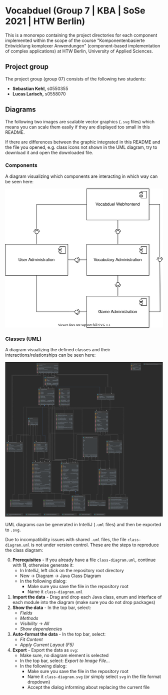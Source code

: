 # Vocabduel (Group 7 | KBA | SoSe 2021 | HTW Berlin)

This is a monorepo containing the project directories for each component implemented within the scope of the course
"Komponentenbasierte Entwicklung komplexer Anwendungen" (component-based implementation of complex applications)
at HTW Berlin, University of Applied Sciences.

## Project group

The project group (group 07) consists of the following two students:

- **Sebastian Kehl,** s0550355
- **Lucas Larisch,** s0558070

## Diagrams

The following two images are scalable vector graphics (`.svg` files) which means you can scale them easily if they are
displayed too small in this README.

If there are differences between the graphic integrated in this README and the file you opened, e.g. class icons not
shown in the UML diagram, try to download it and open the downloaded file.

### Components

A diagram visualizing which components are interacting in which way can be seen here:

![Components diagram (./components_diagram.svg)](./components_diagram.svg)

### Classes (UML)

A diagram visualizing the defined classes and their interactions/relationships can be seen here:

![Class diagram (./class-diagram.svg)](./class-diagram.svg)

UML diagrams can be generated in IntelliJ (`.uml` files) and then be exported to `.svg`.

Due to incompatibility issues with shared `.uml` files, the file `class-diagram.uml` is not under version control. These
are the steps to reproduce the class diagram:

0. **Prerequisites** - If you already have a file `class-diagram.uml`, continue with **1)**, otherwise generate it:
    - In IntelliJ, left click on the repository root directory
    - New &rarr; Diagram &rarr; Java Class Diagram
    - In the following dialog:
        - Make sure you save the file in the repository root
        - Name it `class-diagram.uml`
1. **Import the data** - Drag and drop each Java class, enum and interface of each module into the diagram (make sure
   you do not drop packages)
1. **Show the data** - In the top bar, select:
    - _Fields_
    - _Methods_
    - _Visibility_ &rarr; _All_
    - _Show dependencies_
1. **Auto-format the data** - In the top bar, select:
    - _Fit Content_
    - _Apply Current Layout (F5)_
1. **Export** - Export the data as `svg`:
    - Make sure, no diagram element is selected
    - In the top bar, select: _Export to Image File..._
    - In the following dialog:
        - Make sure you save the file in the repository root
        - Name it `class-diagram.svg` (or simply select `svg` in the file format dropdown)
        - Accept the dialog informing about replacing the current file
